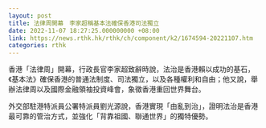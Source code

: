 ```yaml
---
layout: post
title: 法律周開幕　李家超稱基本法確保香港司法獨立
date: 2022-11-07 18:27:25.000000000 +08:00
link: https://news.rthk.hk/rthk/ch/component/k2/1674594-20221107.htm
categories: rthk
---
```


香港「法律周」開幕，行政長官李家超致辭時說，法治是香港賴以成功的基石，《基本法》確保香港的普通法制度、司法獨立，以及各種權利和自由；他又說，舉辦法律周以及國際金融領袖投資峰會，象徵香港重回世界舞台。

外交部駐港特派員公署特派員劉光源說，香港實現「由亂到治」，證明法治是香港最可靠的管治方式，並強化「背靠祖國、聯通世界」的獨特優勢。
